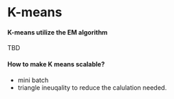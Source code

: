 # K-means

#### K-means utilize the EM algorithm
TBD

#### How to make K means scalable?
+ mini batch
+ triangle ineuqality to reduce the calulation needed.
